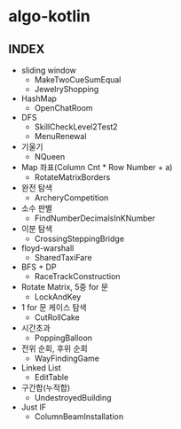# algo-kotlin

## INDEX

* sliding window
  * MakeTwoCueSumEqual
  * JewelryShopping
* HashMap
  * OpenChatRoom
* DFS
  * SkillCheckLevel2Test2
  * MenuRenewal
* 기울기
  * NQueen
* Map 좌표(Column Cnt * Row Number + a)
  * RotateMatrixBorders
* 완전 탐색
  * ArcheryCompetition
* 소수 판별
  * FindNumberDecimalsInKNumber
* 이분 탐색
  * CrossingSteppingBridge
* floyd-warshall
  * SharedTaxiFare
* BFS + DP
  * RaceTrackConstruction
* Rotate Matrix, 5중 for 문
  * LockAndKey
* 1 for 문 케이스 탐색
  * CutRollCake
* 시간초과
  * PoppingBalloon
* 전위 순회, 후위 순회
  * WayFindingGame
* Linked List
  * EditTable
* 구간합(누적합)
  * UndestroyedBuilding
* Just IF
  * ColumnBeamInstallation